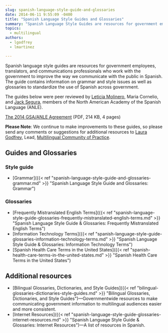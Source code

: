 ```yaml
---
slug: spanish-language-style-guide-and-glossaries
date: 2014-06-11 9:55:09 -0400
title: "Spanish Language Style Guides and Glossaries"
summary: "Spanish Language Style Guides are resources for government employees, translators, and communications professionals who work with the government that contains information on grammar and style issues, and glossaries to standardize the use of Spanish across government."
topics:
  - multilingual
authors:
  - lgodfrey
  - lmartinez

---
```


Spanish language style guides are resources for government employees, translators, and communications professionals who work with the government to improve the way we communicate with the public in Spanish. The guide contains information on grammar and style issues as well as glossaries to standardize the use of Spanish across government.

The guides below were peer reviewed by [Leticia Molinero](https://www.anle.us/nuestra-academia/miembros/academicos-de-numero/leticia-molinero/), Maria Cornelio, and [Jack Segura](https://www.anle.us/nuestra-academia/miembros/academicos-de-honor/joaquin-segura/), members of the North American Academy of the Spanish Language (ANLE).

[The 2014 GSA/ANLE Agreement](https://s3.amazonaws.com/digitalgov/_legacy-img/2014/05/2014-ANLE-Agreement.pdf) (PDF, 214 KB, 4 pages)

**Please Note**: We continue to make improvements to these guides, so please send any comments or suggestions for additional resources to [Laura Godfrey](mailto:laura.godfrey@gsa.gov), Lead, [Multilingual Community of Practice](https://digital.gov/communities/multilingual/).

## Guides and Glossaries

### Style guide

- [Grammar]({{< ref "spanish-language-style-guide-and-glossaries-grammar.md" >}} "Spanish Language Style Guide and Glossaries: Grammar")

### Glossaries

- [Frequently Mistranslated English Terms]({{< ref "spanish-language-style-guide-glossaries-frequently-mistranslated-english-terms.md" >}} "Spanish Language Style Guide & Glossaries: Frequently Mistranslated English Terms")
- [Information Technology Terms]({{< ref "spanish-language-style-guide-glossaries-information-technology-terms.md" >}} "Spanish Language Style Guide & Glossaries: Information Technology Terms")
- [Spanish Health Care Terms in the United States]({{< ref "spanish-health-care-terms-in-the-united-states.md" >}} "Spanish Health Care Terms in the United States")

## Additional resources

- [Bilingual Glossaries, Dictionaries, and Style Guides]({{< ref "bilingual-glossaries-dictionaries-style-guides.md" >}} "Bilingual Glossaries, Dictionaries, and Style Guides")&mdash;Governmentwide resources to make communicating government information to multilingual audiences easier and more consistent.
- [Internet Resources]({{< ref "spanish-language-style-guide-glossaries-internet-resources.md" >}} "Spanish Language Style Guide & Glossaries: Internet Resources")&mdash;A list of resources in Spanish.
